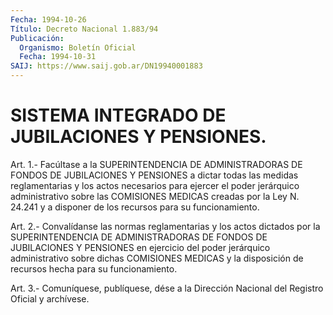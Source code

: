 ```yaml
---
Fecha: 1994-10-26
Título: Decreto Nacional 1.883/94
Publicación:
  Organismo: Boletín Oficial
  Fecha: 1994-10-31
SAIJ: https://www.saij.gob.ar/DN19940001883
---
```

# SISTEMA INTEGRADO DE JUBILACIONES Y PENSIONES.

<a id="1"></a>
Art. 1.- Facúltase a la SUPERINTENDENCIA DE ADMINISTRADORAS DE FONDOS  DE  JUBILACIONES  Y  PENSIONES  a  dictar todas las medidas reglamentarias  y  los  actos  necesarios  para  ejercer  el  poder jerárquico administrativo sobre las COMISIONES MEDICAS  creadas por la Ley N. 24.241 y a disponer de los recursos para su funcionamiento.

<a id="2"></a>
Art.  2.-  Convalídanse  las normas reglamentarias y los actos dictados por la SUPERINTENDENCIA  DE  ADMINISTRADORAS  DE FONDOS DE JUBILACIONES    Y  PENSIONES  en  ejercicio  del  poder  jerárquico administrativo sobre  dichas COMISIONES MEDICAS y la disposición de recursos hecha para su funcionamiento.

<a id="3"></a>
Art. 3.- Comuníquese, publíquese, dése a la Dirección Nacional del Registro Oficial y archívese.